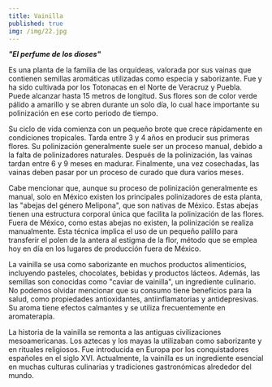 ```yaml
---
title: Vainilla
published: true
img: /img/22.jpg
---
```


**_"El perfume de los dioses"_**

Es una planta de la familia de las orquídeas, valorada por sus vainas que contienen semillas aromáticas utilizadas como especia y saborizante. Fue y ha sido cultivada por los Totonacas en el Norte de Veracruz y Puebla. Puede alcanzar hasta 15 metros de longitud. Sus flores son de color verde pálido a amarillo y se abren durante un solo día, lo cual hace importante su polinización en ese corto periodo de tiempo.

Su ciclo de vida comienza con un pequeño brote que crece rápidamente en condiciones tropicales. Tarda entre 3 y 4 años en producir sus primeras flores. Su polinización generalmente suele ser un proceso manual, debido a la falta de polinizadores naturales. Después de la polinización, las vainas tardan entre 6 y 9 meses en madurar. Finalmente, una vez cosechadas, las vainas deben pasar por un proceso de curado que dura varios meses.

Cabe mencionar que, aunque su proceso de polinización generalmente es manual, solo en México existen los principales polinizadores de esta planta, las "abejas del género Melipona", que son nativas de México. Estas abejas tienen una estructura corporal única que facilita la polinización de las flores. Fuera de México, como estas abejas no existen, la polinización se realiza manualmente. Esta técnica implica el uso de un pequeño palillo para transferir el polen de la antera al estigma de la flor, método que se emplea hoy en día en los lugares de producción fuera de México.

La vainilla se usa como saborizante en muchos productos alimenticios, incluyendo pasteles, chocolates, bebidas y productos lácteos. Además, las semillas son conocidas como "caviar de vainilla", un ingrediente culinario. No podemos olvidar mencionar que su consumo tiene beneficios para la salud, como propiedades antioxidantes, antiinflamatorias y antidepresivas. Su aroma tiene efectos calmantes y se utiliza frecuentemente en aromaterapia.

La historia de la vainilla se remonta a las antiguas civilizaciones mesoamericanas. Los aztecas y los mayas la utilizaban como saborizante y en rituales religiosos. Fue introducida en Europa por los conquistadores españoles en el siglo XVI. Actualmente, la vainilla es un ingrediente esencial en muchas culturas culinarias y tradiciones gastronómicas alrededor del mundo.
